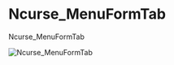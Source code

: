 # Ncurse_MenuFormTab
Ncurse_MenuFormTab


![Ncurse_MenuFormTab](https://github.com/fett-tony/Ncurse_MenuFormTab/tree/main/picture/Ncurses_MenuFormTab1.png)
